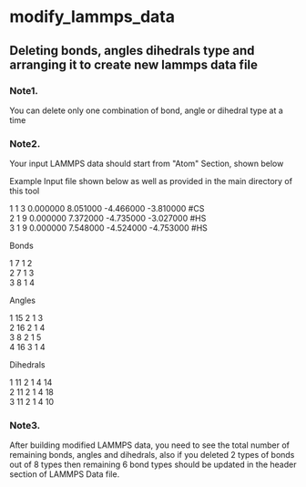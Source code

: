 # modify_lammps_data
## Deleting bonds, angles dihedrals type and arranging it to create new lammps data file

### Note1.   
You can delete only one combination of bond, angle or dihedral type at a time 

### Note2. 
Your input LAMMPS data should start from "Atom" Section, shown below

Example Input file shown below as well as provided in the main directory of this tool

1 1 3 0.000000 8.051000 -4.466000 -3.810000 #CS     
2 1 9 0.000000 7.372000 -4.735000 -3.027000 #HS          
3 1 9 0.000000 7.548000 -4.524000 -4.753000 #HS    


 Bonds

1 7 1 2       
2 7 1 3      
3 8 1 4        

 Angles     

1 15 2 1 3      
2 16 2 1 4    
3 8 2 1 5    
4 16 3 1 4     
   
 Dihedrals     
       
1 11 2 1 4 14    
2 11 2 1 4 18    
3 11 2 1 4 10     


### Note3. 
After building modified LAMMPS data, you need to see the total number of remaining bonds, angles and dihedrals, 
also if you deleted 2 types of bonds out of 8 types then remaining 6 bond types should be updated in the header section of LAMMPS 
Data file. 




